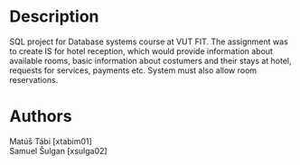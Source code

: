 # Description
SQL project for Database systems course at VUT FIT. The assignment was to create IS for hotel reception, which would provide information about available rooms, basic information about costumers and their stays at hotel, requests for services, payments etc. System must also allow room reservations.

# Authors

Matúš Tábi [xtabim01] \
Samuel Šulgan [xsulga02]

